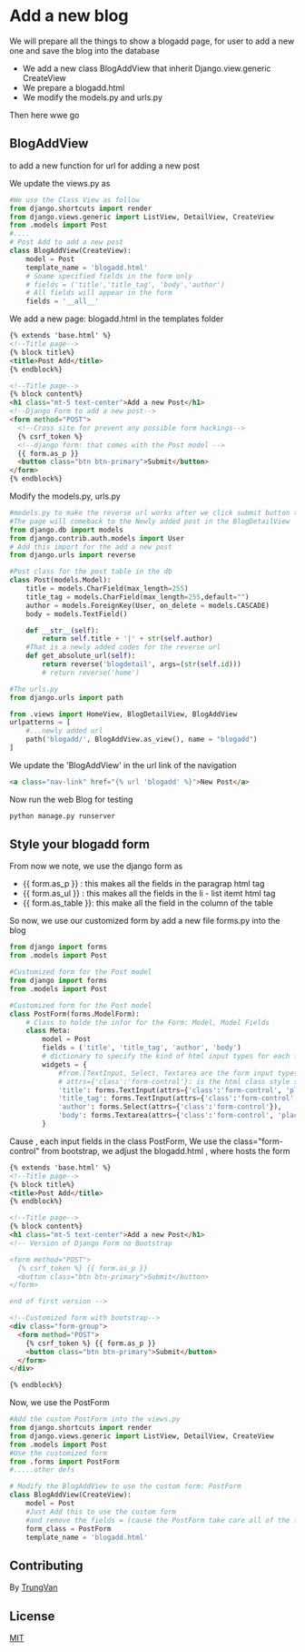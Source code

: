 # Add a new blog
We will prepare all the things to show a blogadd page, for user to add a new one and save the blog into the database
- We add a new class BlogAddView that inherit Django.view.generic CreateView
- We prepare a blogadd.html 
- We modify the models.py and urls.py

Then here wwe go

## BlogAddView 
to add a new function for url for adding a new post

We update the views.py as
```python
#We use the Class View as follow
from django.shortcuts import render
from django.views.generic import ListView, DetailView, CreateView
from .models import Post
#....
# Post Add to add a new post
class BlogAddView(CreateView):
    model = Post
    template_name = 'blogadd.html'
    # Soame specified fields in the form only
    # fields = ('title','title_tag', 'body','author')
    # All fields will appear in the form
    fields = '__all__'
```
We add a new page: blogadd.html in the templates folder
```html
{% extends 'base.html' %}
<!--Title page-->
{% block title%}
<title>Post Add</title>
{% endblock%}

<!--Title page-->
{% block content%}
<h1 class="mt-5 text-center">Add a new Post</h1>
<!--Django Form to add a new post-->
<form method="POST">
  <!--Cross site for prevent any possible form hackings-->
  {% csrf_token %} 
  <!--django form: that comes with the Post model -->
  {{ form.as_p }}
  <button class="btn btn-primary">Submit</button>
</form>
{% endblock%}
```
Modify the models.py, urls.py
```python
#models.py to make the reverse url works after we click submit button to add a new post into db
#The page will comeback to the Newly added post in the BlogDetailView
from django.db import models
from django.contrib.auth.models import User
# Add this import for the add a new post 
from django.urls import reverse

#Post class for the post table in the db
class Post(models.Model):
    title = models.CharField(max_length=255)
    title_tag = models.CharField(max_length=255,default="")
    author = models.ForeignKey(User, on_delete = models.CASCADE)
    body = models.TextField()

    def __str__(self):
        return self.title + '|' + str(self.author)
    #That is a newly added codes for the reverse url
    def get_absolute_url(self):
        return reverse('blogdetail', args=(str(self.id)))
        # return reverse('home')

#The urls.py
from django.urls import path

from .views import HomeView, BlogDetailView, BlogAddView
urlpatterns = [
    #...newly added url
    path('blogadd/', BlogAddView.as_view(), name = "blogadd")
]
```
We update the 'BlogAddView' in the url link of the navigation
```html
<a class="nav-link" href="{% url 'blogadd' %}">New Post</a>
```
Now run the web Blog for testing
```bash
python manage.py runserver
```
## Style your blogadd form
From now we note, we use the django form as
- {{ form.as_p }} : this makes all the fields in the paragrap html tag
- {{ form.as_ul }} : this makes all the fields in the li - list itemt html tag
- {{ form.as_table }}: this make all the field in the column of the table 

So now, we use our customized form by add a new file forms.py into the blog
```python
from django import forms
from .models import Post 

#Customized form for the Post model
from django import forms
from .models import Post 

#Customized form for the Post model
class PostForm(forms.ModelForm):
    # Class to holde the infor for the Form: Model, Model Fields
    class Meta:
        model = Post 
        fields = ('title', 'title_tag', 'author', 'body')
        # dictionary to specify the kind of html input types for each fields
        widgets = {
            #from.[TextInput, Select, Textarea are the form input types]
            # attrs={'class':'form-control'}: is the html class style sheet from bootstrap
            'title': forms.TextInput(attrs={'class':'form-control', 'placeholder':'Blog Title'}),
            'title_tag': forms.TextInput(attrs={'class':'form-control', 'placeholder':'Blog Tag'}),
            'author': forms.Select(attrs={'class':'form-control'}),
            'body': forms.Textarea(attrs={'class':'form-control', 'placeholder':'Blog Body for long text'})
        }
```
Cause , each input fields in the class PostForm, 
We use the class="form-control" from bootstrap, we adjust the blogadd.html , where hosts the form
```html
{% extends 'base.html' %}
<!--Title page-->
{% block title%}
<title>Post Add</title>
{% endblock%}

<!--Title page-->
{% block content%}
<h1 class="mt-5 text-center">Add a new Post</h1>
<!-- Version of Django Form no Bootstrap

<form method="POST">
  {% csrf_token %} {{ form.as_p }}
  <button class="btn btn-primary">Submit</button>
</form>

end of first version -->

<!--Customized form with bootstrap-->
<div class="form-group">
  <form method="POST">
    {% csrf_token %} {{ form.as_p }}
    <button class="btn btn-primary">Submit</button>
  </form>
</div>

{% endblock%}
```
Now, we use the PostForm 
```python
#Add the custom PostForm into the views.py
from django.shortcuts import render
from django.views.generic import ListView, DetailView, CreateView
from .models import Post
#Use the customized form
from .forms import PostForm
#.....other defs

# Modify the BlogAddView to use the custom form: PostForm
class BlogAddView(CreateView):
    model = Post
    #Just Add this to use the custom form
    #and remove the fields = (cause the PostForm take care all of the fields)
    form_class = PostForm 
    template_name = 'blogadd.html'   
```

## Contributing
By [TrungVan](https://www.facebook.com/trungnemo)
## License
[MIT](https://choosealicense.com/licenses/mit/)

